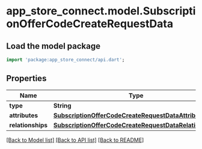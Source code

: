 # app_store_connect.model.SubscriptionOfferCodeCreateRequestData

## Load the model package
```dart
import 'package:app_store_connect/api.dart';
```

## Properties
Name | Type | Description | Notes
------------ | ------------- | ------------- | -------------
**type** | **String** |  | 
**attributes** | [**SubscriptionOfferCodeCreateRequestDataAttributes**](SubscriptionOfferCodeCreateRequestDataAttributes.md) |  | 
**relationships** | [**SubscriptionOfferCodeCreateRequestDataRelationships**](SubscriptionOfferCodeCreateRequestDataRelationships.md) |  | 

[[Back to Model list]](../README.md#documentation-for-models) [[Back to API list]](../README.md#documentation-for-api-endpoints) [[Back to README]](../README.md)


